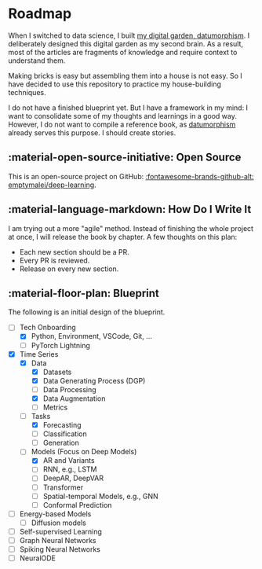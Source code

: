 # Roadmap


When I switched to data science, I built [my digital garden, datumorphism](https://datumorphism.leima.is/). I deliberately designed this digital garden as my second brain. As a result, most of the articles are fragments of knowledge and require context to understand them.

Making bricks is easy but assembling them into a house is not easy. So I have decided to use this repository to practice my house-building techniques.

I do not have a finished blueprint yet. But I have a framework in my mind: I want to consolidate some of my thoughts and learnings in a good way. However, I do not want to compile a reference book, as [datumorphism](https://datumorphism.leima.is/) already serves this purpose. I should create stories.

## :material-open-source-initiative: Open Source

This is an open-source project on GitHub: [:fontawesome-brands-github-alt: emptymalei/deep-learning](https://github.com/emptymalei/deep-learning).


## :material-language-markdown: How Do I Write It

I am trying out a more "agile" method. Instead of finishing the whole project at once, I will release the book by chapter. A few thoughts on this plan:

- Each new section should be a PR.
- Every PR is reviewed.
- Release on every new section.


## :material-floor-plan: Blueprint

The following is an initial design of the blueprint.

- [ ] Tech Onboarding
    - [x] Python, Environment, VSCode, Git, ...
    - [ ] PyTorch Lightning
- [x] Time Series
    - [x] Data
        - [x] Datasets
        - [x] Data Generating Process (DGP)
        - [ ] Data Processing
        - [x] Data Augmentation
        - [ ] Metrics
    - [ ] Tasks
        - [x] Forecasting
        - [ ] Classification
        - [ ] Generation
    - [ ] Models (Focus on Deep Models)
        - [x] AR and Variants
        - [ ] RNN, e.g., LSTM
        - [ ] DeepAR, DeepVAR
        - [ ] Transformer
        - [ ] Spatial-temporal Models, e.g., GNN
        - [ ] Conformal Prediction
- [ ] Energy-based Models
    - [ ] Diffusion models
- [ ] Self-supervised Learning
- [ ] Graph Neural Networks
- [ ] Spiking Neural Networks
- [ ] NeuralODE
